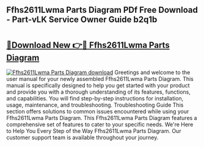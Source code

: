 ## Ffhs2611Lwma Parts Diagram PDf Free Download - Part-vLK Service Owner Guide b2q1b

# <h2><a href="http://dfswoa.blite.top/?on=Ffhs2611Lwma+Parts+Diagram">🔗Download New 👉🔴 Ffhs2611Lwma Parts Diagram</a></h2>

[![Ffhs2611Lwma Parts Diagram download](https://i.imgur.com/lujVjoI.png)](http://dfswoa.blite.top/?on=Ffhs2611Lwma+Parts+Diagram)
Greetings and welcome to the user manual for your newly assembled Ffhs2611Lwma Parts Diagram. This manual is specifically designed to help you get started with your product and provide you with a thorough understanding of its features, functions, and capabilities. You will find step-by-step instructions for installation, usage, maintenance, and troubleshooting. Troubleshooting Guide This section offers solutions to common issues encountered while using your Ffhs2611Lwma Parts Diagram. This Ffhs2611Lwma Parts Diagram features a comprehensive set of features to cater to your specific needs. We're Here to Help You Every Step of the Way Ffhs2611Lwma Parts Diagram. Our customer support team is available throughout your journey.
